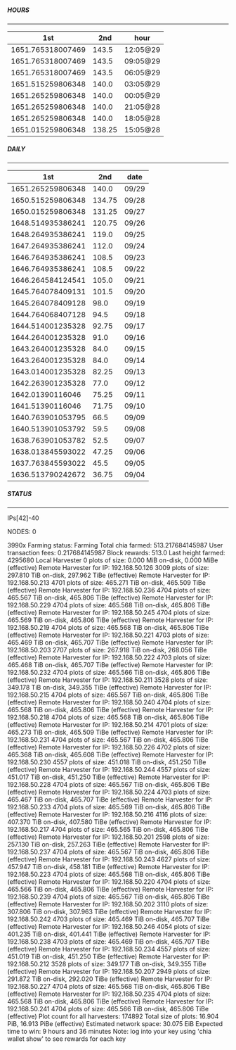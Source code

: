 ##### HOURS
-------

| 1st | 2nd | hour |
|---|----|-----|
|1651.765318007469 | 143.5 | 12:05@29 |
|1651.765318007469 | 143.5 | 09:05@29 |
|1651.765318007469 | 143.5 | 06:05@29 |
|1651.515259806348 | 140.0 | 03:05@29 |
|1651.265259806348 | 140.0 | 00:05@29 |
|1651.265259806348 | 140.0 | 21:05@28 |
|1651.265259806348 | 140.0 | 18:05@28 |
|1651.015259806348 | 138.25 | 15:05@28 |

##### DAILY
-------

| 1st | 2nd | date |
|---|----|-----|
|1651.265259806348 | 140.0 | 09/29 |
|1650.515259806348 | 134.75 | 09/28 |
|1650.015259806348 | 131.25 | 09/27 |
|1648.514935386241 | 120.75 | 09/26 |
|1648.264935386241 | 119.0 | 09/25 |
|1647.264935386241 | 112.0 | 09/24 |
|1646.764935386241 | 108.5 | 09/23 |
|1646.764935386241 | 108.5 | 09/22 |
|1646.264584124541 | 105.0 | 09/21 |
|1645.764078409131 | 101.5 | 09/20 |
|1645.264078409128 | 98.0 | 09/19 |
|1644.764068407128 | 94.5 | 09/18 |
|1644.514001235328 | 92.75 | 09/17 |
|1644.264001235328 | 91.0 | 09/16 |
|1643.264001235328 | 84.0 | 09/15 |
|1643.264001235328 | 84.0 | 09/14 |
|1643.014001235328 | 82.25 | 09/13 |
|1642.263901235328 | 77.0 | 09/12 |
|1642.01390116046 | 75.25 | 09/11 |
|1641.51390116046 | 71.75 | 09/10 |
|1640.763901053795 | 66.5 | 09/09 |
|1640.513901053792 | 59.5 | 09/08 |
|1638.763901053782 | 52.5 | 09/07 |
|1638.013845593022 | 47.25 | 09/06 |
|1637.763845593022 | 45.5 | 09/05 |
|1636.513790242672 | 36.75 | 09/04 |


##### STATUS
-------

IPs[42]-40

NODES: 0


3990x
Farming status: Farming
Total chia farmed: 513.217684145987
User transaction fees: 0.217684145987
Block rewards: 513.0
Last height farmed: 4295680
Local Harvester
   0 plots of size: 0.000 MiB on-disk, 0.000 MiBe (effective)
Remote Harvester for IP: 192.168.50.126
   3009 plots of size: 297.810 TiB on-disk, 297.962 TiBe (effective)
Remote Harvester for IP: 192.168.50.213
   4701 plots of size: 465.271 TiB on-disk, 465.509 TiBe (effective)
Remote Harvester for IP: 192.168.50.236
   4704 plots of size: 465.567 TiB on-disk, 465.806 TiBe (effective)
Remote Harvester for IP: 192.168.50.229
   4704 plots of size: 465.568 TiB on-disk, 465.806 TiBe (effective)
Remote Harvester for IP: 192.168.50.245
   4704 plots of size: 465.569 TiB on-disk, 465.806 TiBe (effective)
Remote Harvester for IP: 192.168.50.219
   4704 plots of size: 465.568 TiB on-disk, 465.806 TiBe (effective)
Remote Harvester for IP: 192.168.50.221
   4703 plots of size: 465.469 TiB on-disk, 465.707 TiBe (effective)
Remote Harvester for IP: 192.168.50.203
   2707 plots of size: 267.918 TiB on-disk, 268.056 TiBe (effective)
Remote Harvester for IP: 192.168.50.222
   4703 plots of size: 465.468 TiB on-disk, 465.707 TiBe (effective)
Remote Harvester for IP: 192.168.50.232
   4704 plots of size: 465.566 TiB on-disk, 465.806 TiBe (effective)
Remote Harvester for IP: 192.168.50.211
   3528 plots of size: 349.178 TiB on-disk, 349.355 TiBe (effective)
Remote Harvester for IP: 192.168.50.215
   4704 plots of size: 465.567 TiB on-disk, 465.806 TiBe (effective)
Remote Harvester for IP: 192.168.50.240
   4704 plots of size: 465.568 TiB on-disk, 465.806 TiBe (effective)
Remote Harvester for IP: 192.168.50.218
   4704 plots of size: 465.568 TiB on-disk, 465.806 TiBe (effective)
Remote Harvester for IP: 192.168.50.214
   4701 plots of size: 465.273 TiB on-disk, 465.509 TiBe (effective)
Remote Harvester for IP: 192.168.50.231
   4704 plots of size: 465.567 TiB on-disk, 465.806 TiBe (effective)
Remote Harvester for IP: 192.168.50.226
   4702 plots of size: 465.368 TiB on-disk, 465.608 TiBe (effective)
Remote Harvester for IP: 192.168.50.230
   4557 plots of size: 451.018 TiB on-disk, 451.250 TiBe (effective)
Remote Harvester for IP: 192.168.50.244
   4557 plots of size: 451.017 TiB on-disk, 451.250 TiBe (effective)
Remote Harvester for IP: 192.168.50.228
   4704 plots of size: 465.567 TiB on-disk, 465.806 TiBe (effective)
Remote Harvester for IP: 192.168.50.224
   4703 plots of size: 465.467 TiB on-disk, 465.707 TiBe (effective)
Remote Harvester for IP: 192.168.50.233
   4704 plots of size: 465.569 TiB on-disk, 465.806 TiBe (effective)
Remote Harvester for IP: 192.168.50.216
   4116 plots of size: 407.370 TiB on-disk, 407.580 TiBe (effective)
Remote Harvester for IP: 192.168.50.217
   4704 plots of size: 465.565 TiB on-disk, 465.806 TiBe (effective)
Remote Harvester for IP: 192.168.50.201
   2598 plots of size: 257.130 TiB on-disk, 257.263 TiBe (effective)
Remote Harvester for IP: 192.168.50.237
   4704 plots of size: 465.567 TiB on-disk, 465.806 TiBe (effective)
Remote Harvester for IP: 192.168.50.243
   4627 plots of size: 457.947 TiB on-disk, 458.181 TiBe (effective)
Remote Harvester for IP: 192.168.50.223
   4704 plots of size: 465.568 TiB on-disk, 465.806 TiBe (effective)
Remote Harvester for IP: 192.168.50.220
   4704 plots of size: 465.566 TiB on-disk, 465.806 TiBe (effective)
Remote Harvester for IP: 192.168.50.239
   4704 plots of size: 465.567 TiB on-disk, 465.806 TiBe (effective)
Remote Harvester for IP: 192.168.50.202
   3110 plots of size: 307.806 TiB on-disk, 307.963 TiBe (effective)
Remote Harvester for IP: 192.168.50.242
   4703 plots of size: 465.469 TiB on-disk, 465.707 TiBe (effective)
Remote Harvester for IP: 192.168.50.246
   4054 plots of size: 401.235 TiB on-disk, 401.441 TiBe (effective)
Remote Harvester for IP: 192.168.50.238
   4703 plots of size: 465.469 TiB on-disk, 465.707 TiBe (effective)
Remote Harvester for IP: 192.168.50.234
   4557 plots of size: 451.019 TiB on-disk, 451.250 TiBe (effective)
Remote Harvester for IP: 192.168.50.212
   3528 plots of size: 349.177 TiB on-disk, 349.355 TiBe (effective)
Remote Harvester for IP: 192.168.50.207
   2949 plots of size: 291.872 TiB on-disk, 292.020 TiBe (effective)
Remote Harvester for IP: 192.168.50.227
   4704 plots of size: 465.568 TiB on-disk, 465.806 TiBe (effective)
Remote Harvester for IP: 192.168.50.235
   4704 plots of size: 465.568 TiB on-disk, 465.806 TiBe (effective)
Remote Harvester for IP: 192.168.50.241
   4704 plots of size: 465.566 TiB on-disk, 465.806 TiBe (effective)
Plot count for all harvesters: 174892
Total size of plots: 16.904 PiB, 16.913 PiBe (effective)
Estimated network space: 30.075 EiB
Expected time to win: 9 hours and 36 minutes
Note: log into your key using 'chia wallet show' to see rewards for each key
